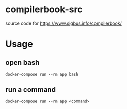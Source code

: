 # compilerbook-src
source code for https://www.sigbus.info/compilerbook/

# Usage

## open bash

```
docker-compose run --rm app bash
```

## run a command

```
docker-compose run --rm app <command>
```
